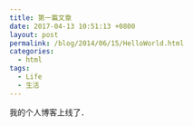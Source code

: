 ```yaml
---
title: 第一篇文章
date: 2017-04-13 10:51:13 +0800
layout: post
permalink: /blog/2014/06/15/HelloWorld.html
categories:
  - html
tags:
  - Life
  - 生活
---
```

我的个人博客上线了．